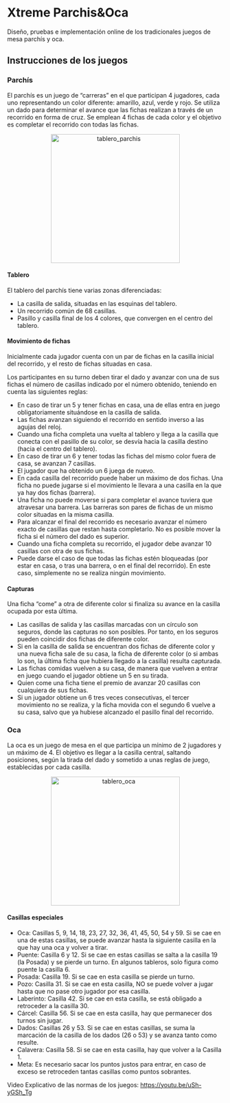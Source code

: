 # Xtreme Parchis&Oca

Diseño, pruebas e implementación online de los tradicionales juegos de mesa parchís y oca.

## Instrucciones de los juegos

### Parchís

El parchís es un juego de “carreras” en el que participan 4 jugadores, cada uno representando un color diferente: amarillo, azul, verde y rojo. Se utiliza un dado para determinar el avance que las fichas realizan a través de un recorrido en forma de cruz. Se emplean 4 fichas de cada color y el objetivo es completar el recorrido con todas las fichas.

<div align="center"><img src="https://www.65ymas.com/uploads/s1/15/68/71/el-parchis-tambien-se-juega-en-app-sabes-como.jpeg" alt="tablero_parchis" width="300" height="300"/></div>

#### Tablero

El tablero del parchís tiene varias zonas diferenciadas:

- La casilla de salida, situadas en las esquinas del tablero.
- Un recorrido común de 68 casillas.
- Pasillo y casilla final de los 4 colores, que convergen en el centro del tablero.

#### Movimiento de fichas

Inicialmente cada jugador cuenta con un par de fichas en la casilla inicial del recorrido, y el resto de fichas situadas en casa. 

Los participantes en su turno deben tirar el dado y avanzar con una de sus fichas el número de casillas indicado por el número obtenido, teniendo en cuenta las siguientes reglas: 

- En caso de tirar un 5 y tener fichas en casa, una de ellas entra en juego obligatoriamente situándose en la casilla de salida. 
- Las fichas avanzan siguiendo el recorrido en sentido inverso a las agujas del reloj.
- Cuando una ficha completa una vuelta al tablero y llega a la casilla que conecta con el pasillo de su color, se desvía hacia la casilla destino (hacia el centro del tablero).
- En caso de tirar un 6 y tener todas las fichas del mismo color fuera de casa, se avanzan 7 casillas.
- El jugador que ha obtenido un 6 juega de nuevo.
- En cada casilla del recorrido puede haber un máximo de dos fichas. Una ficha no puede jugarse si el movimiento le llevara a una casilla en la que ya hay dos fichas (barrera).
- Una ficha no puede moverse si para completar el avance tuviera que atravesar una barrera. Las barreras son pares de fichas de un mismo color situadas en la misma casilla.
- Para alcanzar el final del recorrido es necesario avanzar el número exacto de casillas que restan hasta completarlo. No es posible mover la ficha si el número del dado es superior.
- Cuando una ficha completa su recorrido, el jugador debe avanzar 10 casillas con otra de sus fichas.
- Puede darse el caso de que todas las fichas estén bloqueadas (por estar en casa, o tras una barrera, o en el final del recorrido). En este caso, simplemente no se realiza ningún movimiento.

#### Capturas

Una ficha “come” a otra de diferente color si finaliza su avance en la casilla ocupada por esta última.

- Las casillas de salida y las casillas marcadas con un círculo son seguros, donde las capturas no son posibles. Por tanto, en los seguros pueden coincidir dos fichas de diferente color.
- Si en la casilla de salida se encuentran dos fichas de diferente color y una nueva ficha sale de su casa, la ficha de diferente color (o si ambas lo son, la última ficha que hubiera llegado a la casilla) resulta capturada.
- Las fichas comidas vuelven a su casa, de manera que vuelven a entrar en juego cuando el jugador obtiene un 5 en su tirada.
- Quien come una ficha tiene el premio de avanzar 20 casillas con cualquiera de sus fichas.
- Si un jugador obtiene un 6 tres veces consecutivas, el tercer movimiento no se realiza, y la ficha movida con el segundo 6 vuelve a su casa, salvo que ya hubiese alcanzado el pasillo final del recorrido.

### Oca

La oca es un juego de mesa en el que participa un mínimo de 2 jugadores y un máximo de 4. El objetivo es llegar a la casilla central, saltando posiciones, según la tirada del dado y sometido a unas reglas de juego, establecidas por cada casilla. 

<div align="center"><img src="https://juegosmesa-14eb7.kxcdn.com/wp-content/uploads/2020/02/instrucciones-como-jugar-a-la-oca.jpg.webp" alt="tablero_oca" width="300" height="300"/></div>

#### Casillas especiales

- Oca: Casillas 5, 9, 14, 18, 23, 27, 32, 36, 41, 45, 50, 54 y 59. Si se cae en una de estas casillas, se puede avanzar hasta la siguiente casilla en la que hay una oca y volver a tirar.
- Puente: Casilla 6 y 12. Si se cae en estas casillas se salta a la casilla 19 (la Posada) y se pierde un turno. En algunos tableros, solo figura como puente la casilla 6.
- Posada: Casilla 19. Si se cae en esta casilla se pierde un turno.
- Pozo: Casilla 31. Si se cae en esta casilla, NO se puede volver a jugar hasta que no pase otro jugador por esa casilla.
- Laberinto: Casilla 42. Si se cae en esta casilla, se está obligado a retroceder a la casilla 30.
- Cárcel: Casilla 56. Si se cae en esta casilla, hay que permanecer dos turnos sin jugar.
- Dados: Casillas 26 y 53. Si se cae en estas casillas, se suma la marcación de la casilla de los dados (26 o 53) y se avanza tanto como resulte.
- Calavera: Casilla 58. Si se cae en esta casilla, hay que volver a la Casilla 1.
- Meta: Es necesario sacar los puntos justos para entrar, en caso de exceso se retroceden tantas casillas como puntos sobrantes.

Video Explicativo de las normas de los juegos: https://youtu.be/uSh-yGSh_Tg
